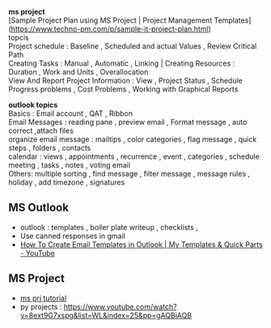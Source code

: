 **ms project**  
\[Sample Project Plan using MS Project | Project Management Templates\](https://www.techno-pm.com/p/sample-it-project-plan.html)  
topcis  
Project schedule : Baseline , Scheduled and actual Values , Review Critical Path  
Creating Tasks :  Manual , Automatic , Linking  | Creating Resources : Duration , Work and Units , Overallocation  
View And Report Project Information : View , Project  Status ,  Schedule Progress problems , Cost Problems , Working with Graphical Reports

**outlook topics**  
Basics : Email account , QAT , Ribbon   
Email Messages : reading pane ,  preview email  , Format message , auto correct ,attach files  
organize email message : mailtips , color categories , flag message , quick steps , folders , contacts    
calendar : views , appointments , recurrence , event , categories , schedule meeting , tasks , notes , voting email   
Others: multiple sorting ,  find message , filter message , message rules , holiday , add timezone , signatures

## MS Outlook
* outlook : templates , boiler plate writeup , checklists ,
* Use canned responses in gmail
* [How To Create Email Templates in Outlook | My Templates & Quick Parts - YouTube](https://www.youtube.com/watch?v=RSlfhjbIoK8)

## MS Project
* [ms prj tutorial](https://www.youtube.com/watch?v=BYR_S6ktoFc)
* py projects : https://www.youtube.com/watch?v=8ext9G7xspg&list=WL&index=25&pp=gAQBiAQB
